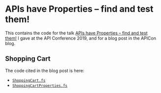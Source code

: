 # APIs have Properties – find and test them!

This contains the code for the talk [APIs have Properties – find and
test
them!](https://apiconference.net/api-development/apis-have-properties-find-and-test-them/)
I gave at the API Conference 2019, and for a blog post in the APICon
blog.

## Shopping Cart

The code cited in the blog post is here:

* [`ShoppingCart.fs`](properties/ShoppingCart.fs)
* [`ShoppingCartProperties.fs`](properties/ShoppingCartProperties.fs)
